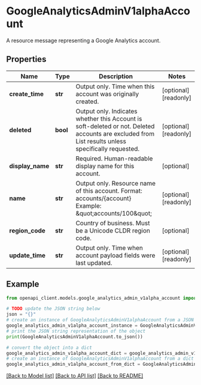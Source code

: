 # GoogleAnalyticsAdminV1alphaAccount

A resource message representing a Google Analytics account.

## Properties

Name | Type | Description | Notes
------------ | ------------- | ------------- | -------------
**create_time** | **str** | Output only. Time when this account was originally created. | [optional] [readonly] 
**deleted** | **bool** | Output only. Indicates whether this Account is soft-deleted or not. Deleted accounts are excluded from List results unless specifically requested. | [optional] [readonly] 
**display_name** | **str** | Required. Human-readable display name for this account. | [optional] 
**name** | **str** | Output only. Resource name of this account. Format: accounts/{account} Example: \&quot;accounts/100\&quot; | [optional] [readonly] 
**region_code** | **str** | Country of business. Must be a Unicode CLDR region code. | [optional] 
**update_time** | **str** | Output only. Time when account payload fields were last updated. | [optional] [readonly] 

## Example

```python
from openapi_client.models.google_analytics_admin_v1alpha_account import GoogleAnalyticsAdminV1alphaAccount

# TODO update the JSON string below
json = "{}"
# create an instance of GoogleAnalyticsAdminV1alphaAccount from a JSON string
google_analytics_admin_v1alpha_account_instance = GoogleAnalyticsAdminV1alphaAccount.from_json(json)
# print the JSON string representation of the object
print(GoogleAnalyticsAdminV1alphaAccount.to_json())

# convert the object into a dict
google_analytics_admin_v1alpha_account_dict = google_analytics_admin_v1alpha_account_instance.to_dict()
# create an instance of GoogleAnalyticsAdminV1alphaAccount from a dict
google_analytics_admin_v1alpha_account_from_dict = GoogleAnalyticsAdminV1alphaAccount.from_dict(google_analytics_admin_v1alpha_account_dict)
```
[[Back to Model list]](../README.md#documentation-for-models) [[Back to API list]](../README.md#documentation-for-api-endpoints) [[Back to README]](../README.md)


